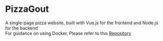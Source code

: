 # PizzaGout
A single-page pizza website, built with Vue.js for the frontend and Node.js for the backend  
For guidance on using Docker, Please refer to this [Repository](https://github.com/LamSut/Play-with-Containers/tree/main/8.compose)

